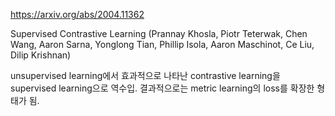 https://arxiv.org/abs/2004.11362

Supervised Contrastive Learning (Prannay Khosla, Piotr Teterwak, Chen Wang, Aaron Sarna, Yonglong Tian, Phillip Isola, Aaron Maschinot, Ce Liu, Dilip Krishnan)

unsupervised learning에서 효과적으로 나타난 contrastive learning을 supervised learning으로 역수입. 결과적으로는 metric learning의 loss를 확장한 형태가 됨.